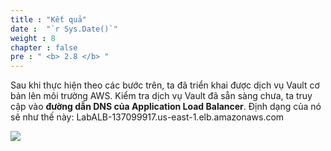 ```yaml
---
title : "Kết quả"
date :  "`r Sys.Date()`" 
weight : 8
chapter : false
pre : " <b> 2.8 </b> "
---
```


Sau khi thực hiện theo các bước trên, ta đã triển khai được dịch vụ Vault cơ bản lên môi trường AWS. Kiểm tra dịch vụ Vault đã sẵn sàng chưa, ta truy cập vào **đường dẫn DNS của Application Load Balancer**. Định dạng của nó sẽ như thế này: LabALB-137099917.us-east-1.elb.amazonaws.com

![](/images/2.prerequisite/vault-ui.png)
